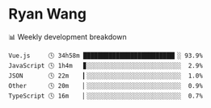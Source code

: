 # Ryan Wang

 <!-- waka-box start -->
📊 Weekly development breakdown
```text
Vue.js     🕓 34h58m █████████████████████████▎░ 93.9%
JavaScript 🕓 1h4m   ▊░░░░░░░░░░░░░░░░░░░░░░░░░░  2.9%
JSON       🕓 22m    ▎░░░░░░░░░░░░░░░░░░░░░░░░░░  1.0%
Other      🕓 20m    ▏░░░░░░░░░░░░░░░░░░░░░░░░░░  0.9%
TypeScript 🕓 16m    ▏░░░░░░░░░░░░░░░░░░░░░░░░░░  0.7%
```
<!-- Powered by https://github.com/YouEclipse/waka-box-go . -->
<!-- waka-box end -->